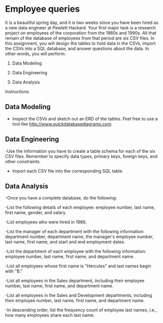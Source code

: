 # Employee queries
It is a beautiful spring day, and it is two weeks since you have been hired as a new data engineer at Pewlett Hackard. Your first major task is a research project on employees of the corporation from the 1980s and 1990s. All that remain of the database of employees from that period are six CSV files.
In this assignment, you will design the tables to hold data in the CSVs, import the CSVs into a SQL database, and answer questions about the data. In other words, you will perform:


1. Data Modeling


2. Data Engineering


3. Data Analysis


Instructions

## Data Modeling

- Inspect the CSVs and sketch out an ERD of the tables. Feel free to use a tool like http://www.quickdatabasediagrams.com.

## Data Engineering


-Use the information you have to create a table schema for each of the six CSV files. Remember to specify data types, primary keys, foreign keys, and other constraints.


- Import each CSV file into the corresponding SQL table.



## Data Analysis
-Once you have a complete database, do the following:


-List the following details of each employee: employee number, last name, first name, gender, and salary.


-List employees who were hired in 1986.


-List the manager of each department with the following information: department number, department name, the manager's employee number, last name, first name, and start and end employment dates.


-List the department of each employee with the following information: employee number, last name, first name, and department name.


-List all employees whose first name is "Hercules" and last names begin with "B."


-List all employees in the Sales department, including their employee number, last name, first name, and department name.


-List all employees in the Sales and Development departments, including their employee number, last name, first name, and department name.


-In descending order, list the frequency count of employee last names, i.e., how many employees share each last name.
